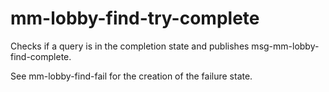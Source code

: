 # mm-lobby-find-try-complete

Checks if a query is in the completion state and publishes msg-mm-lobby-find-complete.

See mm-lobby-find-fail for the creation of the failure state.

